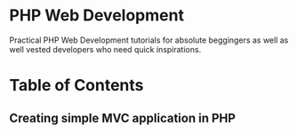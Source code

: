 # PHP Web Development
Practical PHP Web Development tutorials for absolute beggingers as well as well vested developers who need quick inspirations.

# Table of Contents
## Creating simple MVC application in PHP
 
